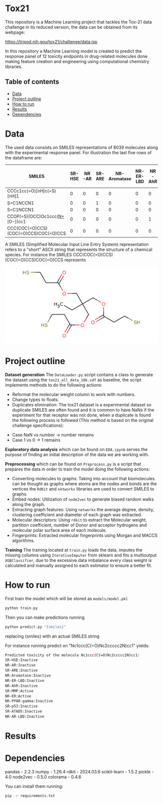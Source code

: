 # Tox21

This repository is a Machine Learning project that tackles the Tox-21 data challenge in its reduced version, the data can be obtained from its webpage:

https://tripod.nih.gov/tox21/challenge/data.jsp

In this repository a Machine Learning model is created to predict the response panel of 12 toxicity endpoints in drug-related molecules done making feature creation and engineering using computational chemistry libraries.

## Table of contents
- [Data](#Data)
- [Project outline](#project-outline)
- [How to run](#how-to-run)
- [Results](#results)
- [Dependencies](#dependencies)

# Data

The used data consists on SMILES representations of 8039 molecules along with the experimental response panel. For illustration the last five rows of the dataframe are:

 | SMILES                                |   SR-HSE |   NR-AR |   SR-ARE |   NR-Aromatase |   NR-ER-LBD |   NR-AhR |   SR-MMP |   NR-ER |   NR-PPAR-gamma |   SR-p53 |   SR-ATAD5 |   NR-AR-LBD |
|---|---|---|---|---|---|---|---|---|---|---|---|---|
| CCCc1cc(=O)[nH]c(=S)[nH]1             |        0 |       0 |        0 |              0 |           0 |        0 |        0 |       0 |               0 |        0 |          0 |           0 
| S=C1NCCN1                             |        0 |       0 |        1 |              0 |           0 |        0 |        0 |       0 |               0 |        0 |          0 |           0 |
| S=C1NCCN1                             |        0 |       0 |        0 |              0 |           0 |        0 |        0 |       0 |               0 |        0 |          0 |           0 |
| CCOP(=S)(OCC)Oc1ccc([N+](=O)[O-])cc1  |        0 |       0 |        0 |              0 |           0 |        1 |        0 |       0 |               0 |        0 |          0 |           0 |
| CCC(COC(=O)CCS)(COC(=O)CCS)COC(=O)CCS |        0 |       0 |        0 |              0 |           0 |        0 |   0 |       0 |               0 |        1 |          0 |           0 |


A SMILES (Simplified Molecular Input Line Entry System) representation refers to a "short" ASCII string that represents the structure of a chemical species. For instance the SMILES CCC(COC(=O)CCS)(COC(=O)CCS)COC(=O)CCS represents

![image](/assets/Molecule.png)

# Project outline

**Dataset generation** The `DataLoader.py` script contains a class to generate the dataset using the `tox21_all_data_10k.sdf` as baseline, the script implements methods to do the following actions:
 * Reformat the molecular weight column to work with numbers.
 * Change types to floats.
 * Duplicates elimination: The tox21 dataset is a experimental dataset so duplicate SMILES are often found and it is common to have NaNs if the experiment for that receptor was not done, when a duplicate is found the following process is followed (This method is based on the original challenge specifications):
  - Case NaN vs number -> number remains
  - Case 1 vs 0 -> 1 remains
        
**Exploratory data analysis** which can be found on `EDA.ipynb` serves the purpose of finding an initial description of the data we are working with.

**Preprocessing** which can be found on `Preprocess.py` is a script that prepares the data in order to train the model doing the following actions:
 * Converting molecules to graphs: Taking into account that biomolecules can be thought as graphs where atoms are the nodes and bonds are the vertices the `RdKit` and `networkx` libraries are used to convert SMILES to graphs.
 * Embed nodes: Utilization of `node2vec` to generate biased random walks along the graph.
 * Extracting graph features: Using `networkx` the average degree, density, clustering coefficient and diameter of each graph was extracted.
 * Molecular descriptors: Using `rdkit` to extract the Molecular weight, partition coefficient, number of Donor and acceptor hydrogens and molecular polar surface area of each molecule.
 * Fingerprints: Extracted molecular fingerprints using Morgan and MACCS algorithms.

**Training** The training located at `train.py` loads the data, imputes the missing columns using `IterativeImputer` from sklearn and fits a multioutput `XGBClassifier`, due to the excessive data imbalance every class weight is calculated and manually assigned to each estimator to ensure a better fit.

# How to run 

First train the model which will be stored as `models/model.pkl`
```sh
python train.py
```
Then you can make predictions running
```sh
python predict.py "{smiles}"
```
replacing {smiles} with an actual SMILES string

For instance running predict on "Nc1ccc(C(=O)Nc2ccccc2N)cc1" yields:
```sh
Predicted toxicity of the molecule Nc1ccc(C(=O)Nc2ccccc2N)cc1:
SR-HSE:Inactive
NR-AR:Inactive
SR-ARE:Inactive
NR-Aromatase:Inactive
NR-ER-LBD:Inactive
NR-AhR:Inactive
SR-MMP:Active
NR-ER:Active
NR-PPAR-gamma:Inactive
SR-p53:Inactive
SR-ATAD5:Inactive
NR-AR-LBD:Inactive
```

# Results

# Dependencies

pandas - 2.2.3
numpy - 1.26.4
rdkit - 2024.03.6
scikit-learn - 1.5.2
pickle - 4.0
node2vec - 0.5.0
colorama - 0.4.6

You can install them running:
```sh
pip -r requirements.txt
```